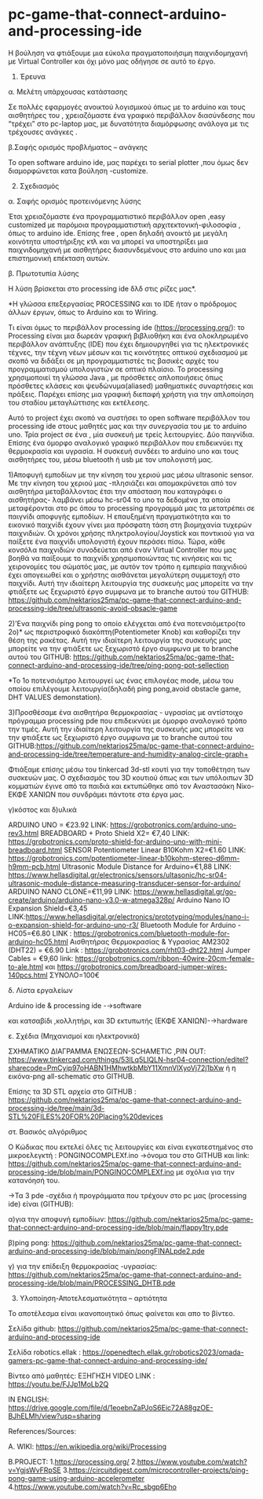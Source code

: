 # pc-game-that-connect-arduino-and-processing-ide
Η βούληση να φτιάξουμε μια εύκολα πραγματοποιήσιμη παιχνιδομηχανή με Virtual Controller και όχι μόνο μας οδήγησε 
σε αυτό το έργο.

1. Έρευνα

α. Μελέτη υπάρχουσας
κατάστασης

Σε πολλές εφαρμογές ανοικτού λογισμικού όπως με το arduino και τους αισθητήρες του , χρειαζόμαστε ένα γραφικό περιβάλλον διασύνδεσης που “τρέχει” στο pc-laptop μας, με δυνατότητα διαμόρφωσης ανάλογα με τις τρέχουσες ανάγκες . 

β.Σαφής ορισμός
προβλήματος – ανάγκης

Το open software arduino ide, μας παρέχει το serial plotter ,που όμως δεν διαμορφώνεται κατα βούληση -customize. 

2. Σχεδιασμός
 
 α. Σαφής ορισμός προτεινόμενης λύσης

Έτσι χρειαζόμαστε ένα προγραμματιστικό περιβάλλον open ,easy customized με παρόμοια προγραμματιστική αρχιτεκτονική-φιλοσοφία , όπως το arduino ide. Επίσης free , open δηλαδή ανοικτό με μεγάλη κοινότητα υποστήριξης κτλ και να μπορεί να υποστηρίξει μια παιχνιδομηχανή με αισθητήρες διασυνδεμένους στο arduino uno και μια επιστημονική επέκταση αυτών.

β. Πρωτοτυπία λύσης

Η λύση βρίσκεται στο processing ide δλδ στις ρίζες μας*.

*Η γλώσσα επεξεργασίας PROCESSING και το IDE ήταν ο πρόδρομος άλλων έργων, όπως το Arduino και το Wiring.

Τι είναι όμως το περιβάλλον processing ide (https://processing.org/): το Processing είναι μια δωρεάν γραφική βιβλιοθήκη και ένα ολοκληρωμένο περιβάλλον ανάπτυξης (IDE) που έχει δημιουργηθεί για τις ηλεκτρονικές τέχνες, την τέχνη νέων μέσων και τις κοινότητες οπτικού σχεδιασμού με σκοπό να διδάξει σε μη προγραμματιστές τις βασικές αρχές του προγραμματισμού υπολογιστών σε οπτικό πλαίσιο.
To processing χρησιμοποιεί τη γλώσσα Java , με πρόσθετες απλοποιήσεις όπως πρόσθετες κλάσεις και ψευδώνυμα(aliased) μαθηματικές συναρτήσεις και πράξεις. Παρέχει επίσης μια γραφική διεπαφή χρήστη για την απλοποίηση του σταδίου μεταγλώττισης και εκτέλεσης.


Αυτό το project  έχει σκοπό να συστήσει το open software περιβάλλον του processing ide στους μαθητές μας και την συνεργασία του με το arduino uno. 
Τρία project σε ένα , μία συσκευή με τρείς λειτουργίες. Δύο παιγνίδια. Επίσης ένα όμορφο αναλογικό γραφικό περιβάλλον που επιδεικνύει πχ θερμοκρασία και υγρασία. Η συσκευή συνδέει το arduino uno και τους αισθητήρες του, μέσω bluetooth ή usb με τον υπολογιστή μας.

1)Αποφυγή εμποδίων με την κίνηση του χεριού μας μέσω ultrasonic sensor. Με την κίνηση του χεριού μας -πλησιάζει και απομακρύνεται από τον αισθητήρα μεταβάλλοντας έτσι την απόσταση που καταγράφει ο αισθητήρας- λαμβάνει μέσω hc-sr04 το uno τα δεδομένα ,τα οποία μεταφέρονται στο pc όπου το processing προγραμμά μας τα μετατρέπει σε παιγνίδι αποφυγής εμποδίων.
Η επαυξημένη πραγματικότητα και το εικονικό παιχνίδι έχουν γίνει μια πρόσφατη τάση στη βιομηχανία τυχερών παιχνιδιών. Οι χρόνοι χρήσης πληκτρολογίου/Joystick και ποντικιού για να παίξετε ένα παιχνίδι υπολογιστή έχουν περάσει πίσω.
Τώρα, κάθε κονσόλα παιχνιδιών συνοδεύεται από έναν Virtual Controller που μας βοηθά να παίξουμε το παιχνίδι χρησιμοποιώντας τις κινήσεις και τις χειρονομίες του σώματός μας, με αυτόν τον τρόπο η εμπειρία παιχνιδιού έχει απογειωθεί και ο χρήστης αισθάνεται μεγαλύτερη συμμετοχή στο παιχνίδι. Αυτή την ιδιαίτερη λειτουργία της συσκευής μας μπορείτε να την φτιάξετε ως ξεχωριστό έργο συμφωνα με το branche αυτού του GITHUB: https://github.com/nektarios25ma/pc-game-that-connect-arduino-and-processing-ide/tree/ultrasonic-avoid-obsacle-game

2)'Ενα παιχνίδι ping pong το οποίο ελέγχεται από ένα ποτενσιόμετρο(το 2ο)* ως περιστροφικό διακόπτη(Potentiometer Knob) και καθορίζει την θέση της ρακέτας. Αυτή την ιδιαίτερη λειτουργία της συσκευής μας μπορείτε να την φτιάξετε ως ξεχωριστό έργο συμφωνα με το branche αυτού του GITHUB: https://github.com/nektarios25ma/pc-game-that-connect-arduino-and-processing-ide/tree/ping-pong-pot-sellection

*Το 1ο ποτενσιόμτρο λειτουργεί ως ένας επιλογέας mode, μέσω του οποίου επιλέγουμε λειτουργία(δηλαδή ping pong,avoid obstacle game, DHT VALUES demonstation). 

3)Προσθέσαμε ένα αισθητήρα θερμοκρασίας - υγρασίας με αντίστοιχο πρόγραμμα processing pde που επιδεικνύει με όμορφο αναλογικό τρόπο την τιμές. Αυτή την ιδιαίτερη λειτουργία της συσκευής μας μπορείτε να την φτιάξετε ως ξεχωριστό έργο συμφωνα με το branche αυτού του GITHUB:https://github.com/nektarios25ma/pc-game-that-connect-arduino-and-processing-ide/tree/temperature-and-humidity-analog-circle-graph+ 

Φτιάξαμε επίσης μέσω του tinkercad 3d-stl κουτί για την τοποθέτηση των συσκευών μας. Ο σχεδιασμός του 3D κουτιού όπως και των υπόλοιπων 3D κομματιών έγινε από τα παιδιά και εκτυπώθηκε από τον Αναστασάκη Νίκο-ΕΚΦΕ ΧΑΝΙΩΝ που συνδράμει πάντοτε στα έργα μας. 

γ)κόστος και δ)υλικά

ARDUINO UNO = €23.92 LINK: https://grobotronics.com/arduino-uno-rev3.html
BREADBOARD + Proto Shield X2= €7,40 LINK: https://grobotronics.com/proto-shield-for-arduino-uno-with-mini-breadboard.html
SENSOR Potentiometer Linear B10Kohm Χ2=€1.60 LINK: https://grobotronics.com/potentiometer-linear-b10kohm-stereo-d6mm-h9mm-pcb.html
Ultrasonic Module Distance for Arduino=€1,88 LINK: https://www.hellasdigital.gr/electronics/sensors/ultasonic/hc-sr04-ultrasonic-module-distance-measuring-transducer-sensor-for-arduino/
ARDUINO NANO CLONE=€11,99 LINK: https://www.hellasdigital.gr/go-create/arduino/arduino-nano-v3.0-w-atmega328p/
Arduino Nano IO Expansion Shield=€3,45 LINK:https://www.hellasdigital.gr/electronics/prototyping/modules/nano-i-o-expansion-shield-for-arduino-uno-r3/
Bluetooth Module for Arduino - HC05=€6.80 LINK : https://grobotronics.com/bluetooth-module-for-arduino-hc05.html
Αισθητήρας Θερμοκρασίας & Υγρασίας AM2302 (DHT22) = €6.90 Link : https://grobotronics.com/rht03-dht22.html
Jumper Cables = €9,60 link: https://grobotronics.com/ribbon-40wire-20cm-female-to-ale.html και https://grobotronics.com/breadboard-jumper-wires-140pcs.html
ΣΥΝΟΛΟ=100€

δ. Λίστα  εργαλείων

Arduino ide & processing ide -→software

και κατσαβίδι ,κολλητήρι, και 3D εκτυπωτής (ΕΚΦΕ ΧΑΝΙΩΝ)-→hardware

ε. Σχέδια (Μηχανισμοί και ηλεκτρονικά)

ΣΧΗΜΑΤΙΚΟ ΔΙΑΓΡΑΜΜΑ ΕΝΩΣΕΩΝ-SCHAMETIC ,PIN OUT: https://www.tinkercad.com/things/53lLq5LIQLN-hsr04-connection/editel?sharecode=PmCyip97oHABN1HMhwtkbMbY11XmnVlXyoVj72j1bXw  ή 
 η εικόνα-png all-schematic στο GITHUB.

Επίσης τα 3D STL αρχεία στο GITHUB : https://github.com/nektarios25ma/pc-game-that-connect-arduino-and-processing-ide/tree/main/3d-STL%20FILES%20FOR%20Placing%20devices

στ. Βασικός αλγόριθμος

Ο Κώδικας που εκτελεί όλες τις λειτουργίες και είναι εγκατεστημένος στο μικροελεγκτή :
PONGINOCOMPLEXf.ino →όνομα του στο GITHUB και link:
 https://github.com/nektarios25ma/pc-game-that-connect-arduino-and-processing-ide/blob/main/PONGINOCOMPLEXf.ino
με σχόλια για την κατανόησή του.

->Τα 3 pde -σχέδια ή προγράμματα που τρέχουν στο pc μας (processing ide) είναι (GITHUB):

α)για την αποφυγή εμποδίων: https://github.com/nektarios25ma/pc-game-that-connect-arduino-and-processing-ide/blob/main/flappy1try.pde

β)ping pong: https://github.com/nektarios25ma/pc-game-that-connect-arduino-and-processing-ide/blob/main/pongFINALpde2.pde

γ) για την επίδειξη θερμοκρασίας -υγρασίας: https://github.com/nektarios25ma/pc-game-that-connect-arduino-and-processing-ide/blob/main/PROCESSING_DHTB.pde

3. Υλοποίηση-Αποτελεσματικότητα – αρτιότητα

Το αποτέλεσμα είναι ικανοποιητικό όπως φαίνεται και απο το βίντεο.


Σελίδα github: https://github.com/nektarios25ma/pc-game-that-connect-arduino-and-processing-ide

Σελίδα robotics.ellak : https://openedtech.ellak.gr/robotics2023/omada-gamers-pc-game-that-connect-arduino-and-processing-ide/

Βίντεο από μαθητές:
ΕΞΗΓΗΣΗ VIDEO LINK : https://youtu.be/FJJp1MoLb2Q

IN ENGLISH: https://drive.google.com/file/d/1eoebnZaPJoS6Eic72A88gzOE-BJhELMh/view?usp=sharing

References/Sources:

Α. WIKI: https://en.wikipedia.org/wiki/Processing

B.PROJECT:
1.https://processing.org/
2.https://www.youtube.com/watch?v=YgjsWvFRpSE
3.https://circuitdigest.com/microcontroller-projects/ping-pong-game-using-arduino-accelerometer
4.https://www.youtube.com/watch?v=Rc_sbgp6Eho




